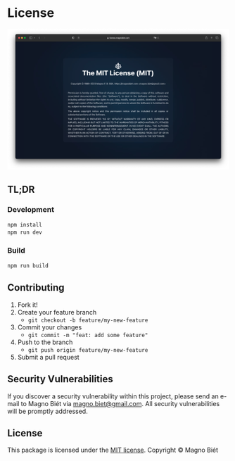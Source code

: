 # License

[![Screenshot](screenshot.png)](https://license.magnobiet.com/)

## TL;DR

### Development

```bash
npm install
npm run dev
```

### Build

```bash
npm run build
```

## Contributing

1. Fork it!
2. Create your feature branch
   - `git checkout -b feature/my-new-feature`
3. Commit your changes
   - `git commit -m "feat: add some feature"`
4. Push to the branch
   - `git push origin feature/my-new-feature`
5. Submit a pull request

## Security Vulnerabilities

If you discover a security vulnerability within this project, please send an e-mail to Magno Biét via [magno.biet@gmail.com](mailto:magno.biet@gmail.com). All security vulnerabilities will be promptly addressed.

## License

This package is licensed under the [MIT license](https://license.magnobiet.com/mit/2023). Copyright © Magno Biét
